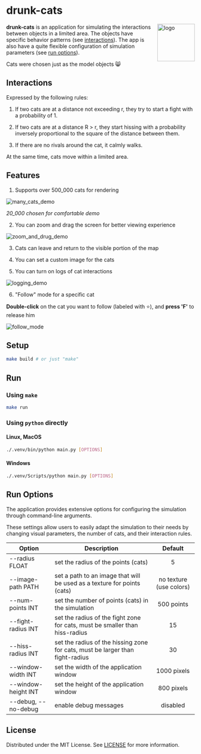 # drunk-cats

<img src=https://github.com/user-attachments/assets/a1649bd3-85f6-479a-86d0-83d4a1cd2cea alt="logo" width="100" align="right" style="margin-left: 16px; margin-bottom: 16px">

**drunk-cats** is an application for simulating the interactions between objects in a limited area.
The objects have specific behavior patterns (see [interactions](#interactions)).
The app is also have a quite flexible configuration of simulation parameters (see [run options](#run-options)).

Cats were chosen just as the model objects :smile_cat:

## Interactions

Expressed by the following rules:

1. If two cats are at a distance not exceeding r, they try to start a fight with a probability of 1.

2. If two cats are at a distance R > r, they start hissing with a probability inversely proportional to the square of
   the distance between them.

3. If there are no rivals around the cat, it calmly walks.

At the same time, cats move within a limited area.

## Features

1. Supports over 500_000 cats for rendering

![many_cats_demo](https://github.com/user-attachments/assets/3248153a-149c-4a5a-933b-c1b3c414fe72)

*20_000 chosen for comfortable demo*

2. You can zoom and drag the screen for better viewing experience

![zoom_and_drug_demo](https://github.com/user-attachments/assets/4333d5c0-2ce7-4a2a-a249-625ded57682c)

3. Cats can leave and return to the visible portion of the map

4. You can set a custom image for the cats

5. You can turn on logs of cat interactions

![logging_demo](https://github.com/user-attachments/assets/7a690f41-5188-4f62-9e35-d3dbad194059)

6. "Follow" mode for a specific cat

**Double-click** on the cat you want to follow (labeled with :star:), and **press 'F'** to release him

![follow_mode](https://github.com/user-attachments/assets/862c2ace-6f3d-46cc-a13d-86ef3864a352)

## Setup

```bash
make build # or just "make"
```

## Run

### Using `make`

```bash
make run
```

### Using `python` directly

#### Linux, MacOS

```bash
./.venv/bin/python main.py [OPTIONS]
```

#### Windows

```bash
./.venv/Scripts/python main.py [OPTIONS]
```

## Run Options

The application provides extensive options for configuring the simulation through command-line arguments.

These settings allow users to easily adapt the simulation to their needs by changing visual parameters, the number of
cats, and their interaction rules.

| Option              | Description                                                                   |         Default         |
|---------------------|-------------------------------------------------------------------------------|:-----------------------:|
| --radius FLOAT      | set the radius of the points (cats)                                           |            5            |
| --image-path PATH   | set a path to an image that will be used as a texture for points (cats)       | no texture (use colors) |
| --num-points INT    | set the number of points (cats) in the simulation                             |       500 points        |
| --fight-radius INT  | set the radius of the fight zone for cats, must be smaller than hiss-radius   |           15            |
| --hiss-radius INT   | set the radius of the hissing zone for cats, must be larger than fight-radius |           30            |
| --window-width INT  | set the width of the application window                                       |       1000 pixels       |
| --window-height INT | set the height of the application window                                      |       800 pixels        |
| --debug, --no-debug | enable debug messages                                                         |        disabled         |

## License

Distributed under the MIT License.
See [LICENSE](https://github.com/AzimMuradov/drunk-cats/blob/master/LICENSE) for more information.
